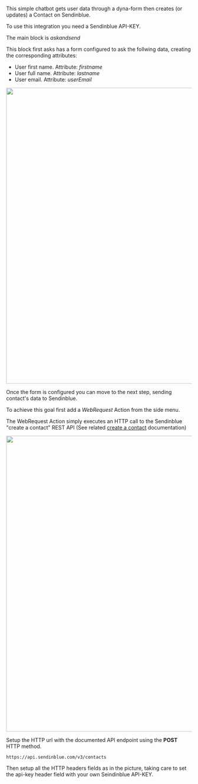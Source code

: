 This simple chatbot gets user data through a dyna-form then creates (or updates) a Contact on Sendinblue.

To use this integration you need a Sendinblue API-KEY.

The main block is _askandsend_

This block first asks has a form configured to ask the follwing data, creating the corresponding attributes:

* User first name. Attribute: _firstname_
* User full name. Attribute: _lastname_
* User email. Attribute: _userEmail_

<img width="800" src="https://user-images.githubusercontent.com/32564846/230483768-3da10f9e-19dc-4eb6-9bf1-4b878578ae05.png">

Once the form is configured you can move to the next step, sending contact's data to Sendinblue.

To achieve this goal first add a _WebRequest_ Action from the side menu.

The WebRequest Action simply executes an HTTP call to the Sendinblue "create a contact" REST API (See related [create a contact](https://developers.sendinblue.com/reference/createcontact) documentation)

<img width="800" src="https://user-images.githubusercontent.com/32564846/230484855-710c0640-4a7e-4b0e-ba29-588d6583ac2e.png">

Setup the HTTP url with the documented API endpoint using the **POST** HTTP method.

```
https://api.sendinblue.com/v3/contacts
```

Then setup all the HTTP headers fields as in the picture, taking care to set the api-key header field with your own Seindinblue API-KEY.

